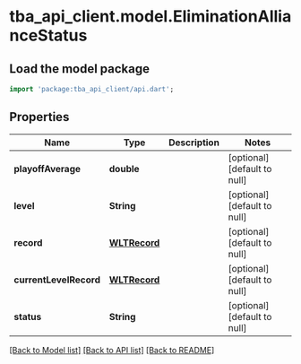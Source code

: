 # tba_api_client.model.EliminationAllianceStatus

## Load the model package

```dart
import 'package:tba_api_client/api.dart';
```

## Properties

| Name                   | Type                          | Description | Notes                       |
| ---------------------- | ----------------------------- | ----------- | --------------------------- |
| **playoffAverage**     | **double**                    |             | [optional][default to null] |
| **level**              | **String**                    |             | [optional][default to null] |
| **record**             | [**WLTRecord**](WLTRecord.md) |             | [optional][default to null] |
| **currentLevelRecord** | [**WLTRecord**](WLTRecord.md) |             | [optional][default to null] |
| **status**             | **String**                    |             | [optional][default to null] |

[[Back to Model list]](../README.md#documentation-for-models) [[Back to API list]](../README.md#documentation-for-api-endpoints) [[Back to README]](../README.md)
